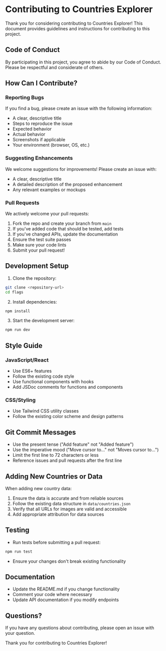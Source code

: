 # Contributing to Countries Explorer

Thank you for considering contributing to Countries Explorer! This document provides guidelines and instructions for contributing to this project.

## Code of Conduct

By participating in this project, you agree to abide by our Code of Conduct. Please be respectful and considerate of others.

## How Can I Contribute?

### Reporting Bugs

If you find a bug, please create an issue with the following information:
- A clear, descriptive title
- Steps to reproduce the issue
- Expected behavior
- Actual behavior
- Screenshots if applicable
- Your environment (browser, OS, etc.)

### Suggesting Enhancements

We welcome suggestions for improvements! Please create an issue with:
- A clear, descriptive title
- A detailed description of the proposed enhancement
- Any relevant examples or mockups

### Pull Requests

We actively welcome your pull requests:

1. Fork the repo and create your branch from `main`
2. If you've added code that should be tested, add tests
3. If you've changed APIs, update the documentation
4. Ensure the test suite passes
5. Make sure your code lints
6. Submit your pull request!

## Development Setup

1. Clone the repository:
```bash
git clone <repository-url>
cd flags
```

2. Install dependencies:
```bash
npm install
```

3. Start the development server:
```bash
npm run dev
```

## Style Guide

### JavaScript/React

- Use ES6+ features
- Follow the existing code style
- Use functional components with hooks
- Add JSDoc comments for functions and components

### CSS/Styling

- Use Tailwind CSS utility classes
- Follow the existing color scheme and design patterns

## Git Commit Messages

- Use the present tense ("Add feature" not "Added feature")
- Use the imperative mood ("Move cursor to..." not "Moves cursor to...")
- Limit the first line to 72 characters or less
- Reference issues and pull requests after the first line

## Adding New Countries or Data

When adding new country data:
1. Ensure the data is accurate and from reliable sources
2. Follow the existing data structure in `data/countries.json`
3. Verify that all URLs for images are valid and accessible
4. Add appropriate attribution for data sources

## Testing

- Run tests before submitting a pull request:
```bash
npm run test
```

- Ensure your changes don't break existing functionality

## Documentation

- Update the README.md if you change functionality
- Comment your code where necessary
- Update API documentation if you modify endpoints

## Questions?

If you have any questions about contributing, please open an issue with your question.

Thank you for contributing to Countries Explorer!
